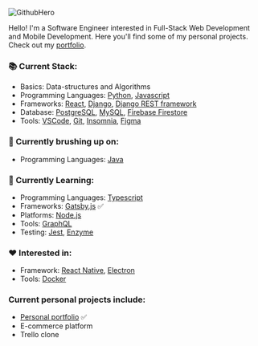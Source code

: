  ![GithubHero](https://user-images.githubusercontent.com/9547354/91645422-4d4b0480-ea1b-11ea-9070-b7c8b162f5a4.png)

Hello! I'm a Software Engineer interested in Full-Stack Web Development and Mobile Development. Here you'll find some of my personal projects.
Check out my [portfolio](https://codebyfernanda.tech). 

### :books: Current Stack:

- Basics: Data-structures and Algorithms
- Programming Languages: [Python](https://www.python.org/), [Javascript](https://www.javascript.com/)
- Frameworks: [React](https://reactjs.org/), [Django](https://www.djangoproject.com/), [Django REST framework](https://www.django-rest-framework.org/)
- Database: [PostgreSQL](https://www.postgresql.org/), [MySQL](https://www.mysql.com/), [Firebase Firestore](https://firebase.google.com/)
- Tools: [VSCode](https://code.visualstudio.com/), [Git](https://www.github.com/), [Insomnia](https://insomnia.rest/), [Figma](https://www.figma.com/)

### :art: Currently brushing up on:

- Programming Languages: [Java](https://www.java.com/en/)

### :dart: Currently Learning:

- Programming Languages: [Typescript](https://www.typescriptlang.org/)
- Frameworks: [Gatsby.js](https://www.gatsbyjs.org/) :white_check_mark:
- Platforms: [Node.js](https://nodejs.org/en/)
- Tools: [GraphQL](https://graphql.org/)
- Testing: [Jest](https://jestjs.io/), [Enzyme](https://enzymejs.github.io/enzyme/)

### :hearts: Interested in:

- Framework: [React Native](https://reactnative.dev/), [Electron](https://www.electronjs.org/)
- Tools: [Docker](https://www.docker.com/)

### Current personal projects include:

- [Personal portfolio](https://codebyfernanda.tech) :white_check_mark:
- E-commerce platform
- Trello clone

